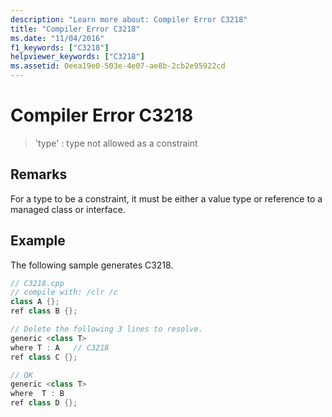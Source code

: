 ```yaml
---
description: "Learn more about: Compiler Error C3218"
title: "Compiler Error C3218"
ms.date: "11/04/2016"
f1_keywords: ["C3218"]
helpviewer_keywords: ["C3218"]
ms.assetid: 0eea19e0-503e-4e07-ae8b-2cb2e95922cd
---
```

# Compiler Error C3218

> 'type' : type not allowed as a constraint

## Remarks

For a type to be a constraint, it must be either a value type or reference to a managed class or interface.

## Example

The following sample generates C3218.

```cpp
// C3218.cpp
// compile with: /clr /c
class A {};
ref class B {};

// Delete the following 3 lines to resolve.
generic <class T>
where T : A   // C3218
ref class C {};

// OK
generic <class T>
where  T : B
ref class D {};
```
